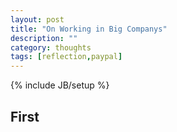 ```yaml
---
layout: post
title: "On Working in Big Companys"
description: ""
category: thoughts
tags: [reflection,paypal]
---
```

{% include JB/setup %}

## First
